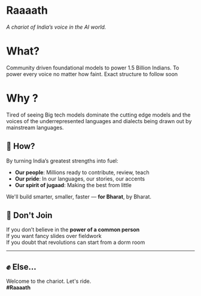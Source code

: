 # Raaaath 
*A chariot of India’s voice in the AI world.*

# What?
Community driven foundational models to power 1.5 Billion Indians. To power every voice no matter how faint. 
Exact structure to follow soon

# Why ?
Tired of seeing Big tech models dominate the cutting edge models and the voices of the underrepresented languages and dialects being drawn out by mainstream languages.

## 🧠 How?

By turning India’s greatest strengths into fuel:
- **Our people**: Millions ready to contribute, review, teach
- **Our pride**: In our languages, our stories, our accents
- **Our spirit of jugaad**: Making the best from little

We'll build smarter, smaller, faster — **for Bharat**, by Bharat.

## 🚫 Don't Join

If you don’t believe in the **power of a common person**  
If you want fancy slides over fieldwork  
If you doubt that revolutions can start from a dorm room

---

## ✊ Else...  
Welcome to the chariot. Let's ride.  
**#Raaaath** 
